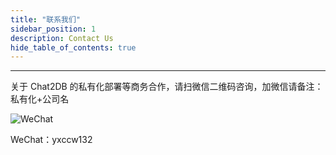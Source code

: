 ```yaml
---
title: "联系我们"
sidebar_position: 1
description: Contact Us
hide_table_of_contents: true
---
```


---

关于 Chat2DB 的私有化部署等商务合作，请扫微信二维码咨询，加微信请备注：私有化+公司名

![WeChat](https://chat2db-stastic.oss-cn-beijing.aliyuncs.com/img/yuxiao_wechat.webp)

WeChat：yxccw132
